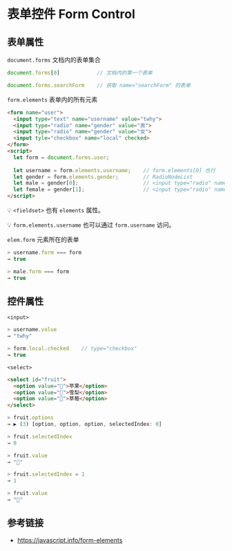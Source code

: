 # 表单控件 Form Control

## 表单属性
`document.forms` 文档内的表单集合
```javascript
document.forms[0]            // 文档内的第一个表单

document.forms.searchForm    // 获取 name="searchForm" 的表单
```

`form.elements` 表单内的所有元素
```html
<form name="user">
  <input type="text" name="username" value="twhy">
  <input type="radio" name="gender" value="男">
  <input type="radio" name="gender" value="女">
  <input tyle="checkbox" name="local" checked>
</form>
<script>
  let form = document.forms.user;
  
  let username = form.elements.username;    // form.elements[0] 也行
  let gender = form.elements.gender;        // RadioNodeList
  let male = gender[0];                     // <input type="radio" name="gender" value="男">
  let female = gender[1];                   // <input type="radio" name="gender" value="女">
</script>
```
💡 `<fieldset>` 也有 `elements` 属性。

💡 `form.elements.username` 也可以通过 `form.username` 访问。

`elem.form` 元素所在的表单
```javascript
> username.form === form
→ true

> male.form === form
→ true
```

## 控件属性
`<input>`
```javascript
> username.value
→ "twhy"

> form.local.checked    // type="checkbox"
→ true
```
`<select>`
```html
<select id="fruit">
  <option value="🍎">苹果</option>
  <option value="🍐">雪梨</option>
  <option value="🍓">草莓</option>
</select>
```
```javascript
> fruit.options
→ ▶︎ (3) [option, option, option, selectedIndex: 0]

> fruit.selectedIndex
→ 0

> fruit.value
→ "🍎"

> fruit.selectedIndex = 1
→ 1

> fruit.value
→ "🍐"
```


## 参考链接
* https://javascript.info/form-elements
